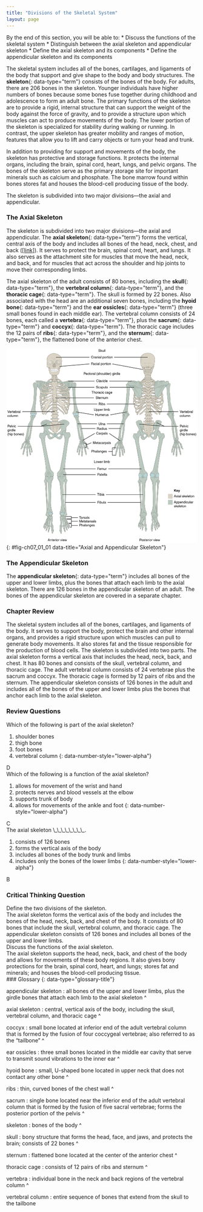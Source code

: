 ```yaml
---
title: "Divisions of the Skeletal System"
layout: page
---
```



<div data-type="abstract" markdown="1">
By the end of this section, you will be able to:
* Discuss the functions of the skeletal system
* Distinguish between the axial skeleton and appendicular skeleton
* Define the axial skeleton and its components
* Define the appendicular skeleton and its components

</div>

The skeletal system includes all of the bones, cartilages, and ligaments of the body that support and give shape to the body and body structures. The **skeleton**{: data-type="term"} consists of the bones of the body. For adults, there are 206 bones in the skeleton. Younger individuals have higher numbers of bones because some bones fuse together during childhood and adolescence to form an adult bone. The primary functions of the skeleton are to provide a rigid, internal structure that can support the weight of the body against the force of gravity, and to provide a structure upon which muscles can act to produce movements of the body. The lower portion of the skeleton is specialized for stability during walking or running. In contrast, the upper skeleton has greater mobility and ranges of motion, features that allow you to lift and carry objects or turn your head and trunk.

In addition to providing for support and movements of the body, the skeleton has protective and storage functions. It protects the internal organs, including the brain, spinal cord, heart, lungs, and pelvic organs. The bones of the skeleton serve as the primary storage site for important minerals such as calcium and phosphate. The bone marrow found within bones stores fat and houses the blood-cell producing tissue of the body.

The skeleton is subdivided into two major divisions—the axial and appendicular.

### The Axial Skeleton

The skeleton is subdivided into two major divisions—the axial and appendicular. The **axial skeleton**{: data-type="term"} forms the vertical, central axis of the body and includes all bones of the head, neck, chest, and back ([\[link\]](#fig-ch07_01_01)). It serves to protect the brain, spinal cord, heart, and lungs. It also serves as the attachment site for muscles that move the head, neck, and back, and for muscles that act across the shoulder and hip joints to move their corresponding limbs.

The axial skeleton of the adult consists of 80 bones, including the **skull**{: data-type="term"}, the **vertebral column**{: data-type="term"}, and the **thoracic cage**{: data-type="term"}. The skull is formed by 22 bones. Also associated with the head are an additional seven bones, including the **hyoid bone**{: data-type="term"} and the **ear ossicles**{: data-type="term"} (three small bones found in each middle ear). The vertebral column consists of 24 bones, each called a **vertebra**{: data-type="term"}, plus the **sacrum**{: data-type="term"} and **coccyx**{: data-type="term"}. The thoracic cage includes the 12 pairs of **ribs**{: data-type="term"}, and the **sternum**{: data-type="term"}, the flattened bone of the anterior chest.

![This diagram shows the human skeleton and identifies the major bones. The left panel shows the anterior view (from the front) and the right panel shows the posterior view (from the back).](../resources/701_Axial_Skeleton-01.jpg "The axial skeleton supports the head, neck, back, and chest and thus forms the vertical axis of the body. It consists of the skull, vertebral column (including the sacrum and coccyx), and the thoracic cage, formed by the ribs and sternum. The appendicular skeleton is made up of all bones of the upper and lower limbs."){: #fig-ch07_01_01 data-title="Axial and Appendicular Skeleton"}

### The Appendicular Skeleton

The **appendicular skeleton**{: data-type="term"} includes all bones of the upper and lower limbs, plus the bones that attach each limb to the axial skeleton. There are 126 bones in the appendicular skeleton of an adult. The bones of the appendicular skeleton are covered in a separate chapter.

### Chapter Review

The skeletal system includes all of the bones, cartilages, and ligaments of the body. It serves to support the body, protect the brain and other internal organs, and provides a rigid structure upon which muscles can pull to generate body movements. It also stores fat and the tissue responsible for the production of blood cells. The skeleton is subdivided into two parts. The axial skeleton forms a vertical axis that includes the head, neck, back, and chest. It has 80 bones and consists of the skull, vertebral column, and thoracic cage. The adult vertebral column consists of 24 vertebrae plus the sacrum and coccyx. The thoracic cage is formed by 12 pairs of ribs and the sternum. The appendicular skeleton consists of 126 bones in the adult and includes all of the bones of the upper and lower limbs plus the bones that anchor each limb to the axial skeleton.

### Review Questions

<div data-type="exercise">
<div data-type="problem" markdown="1">
Which of the following is part of the axial skeleton?

1.  shoulder bones
2.  thigh bone
3.  foot bones
4.  vertebral column
{: data-number-style="lower-alpha"}

</div>
<div data-type="solution" markdown="1">
D

</div>
</div>

<div data-type="exercise">
<div data-type="problem" markdown="1">
Which of the following is a function of the axial skeleton?

1.  allows for movement of the wrist and hand
2.  protects nerves and blood vessels at the elbow
3.  supports trunk of body
4.  allows for movements of the ankle and foot
{: data-number-style="lower-alpha"}

</div>
<div data-type="solution" markdown="1">
C

</div>
</div>

<div data-type="exercise">
<div data-type="problem" markdown="1">
The axial skeleton \_\_\_\_\_\_\_\_.

1.  consists of 126 bones
2.  forms the vertical axis of the body
3.  includes all bones of the body trunk and limbs
4.  includes only the bones of the lower limbs
{: data-number-style="lower-alpha"}

</div>
<div data-type="solution" markdown="1">
B

</div>
</div>

### Critical Thinking Question

<div data-type="exercise">
<div data-type="problem" markdown="1">
Define the two divisions of the skeleton.

</div>
<div data-type="solution" markdown="1">
The axial skeleton forms the vertical axis of the body and includes the bones of the head, neck, back, and chest of the body. It consists of 80 bones that include the skull, vertebral column, and thoracic cage. The appendicular skeleton consists of 126 bones and includes all bones of the upper and lower limbs.

</div>
</div>

<div data-type="exercise">
<div data-type="problem" markdown="1">
Discuss the functions of the axial skeleton.

</div>
<div data-type="solution" markdown="1">
The axial skeleton supports the head, neck, back, and chest of the body and allows for movements of these body regions. It also gives bony protections for the brain, spinal cord, heart, and lungs; stores fat and minerals; and houses the blood-cell producing tissue.

</div>
</div>

<div data-type="glossary" markdown="1">
### Glossary
{: data-type="glossary-title"}

appendicular skeleton
: all bones of the upper and lower limbs, plus the girdle bones that attach each limb to the axial skeleton
^

axial skeleton
: central, vertical axis of the body, including the skull, vertebral column, and thoracic cage
^

coccyx
: small bone located at inferior end of the adult vertebral column that is formed by the fusion of four coccygeal vertebrae; also referred to as the “tailbone”
^

ear ossicles
: three small bones located in the middle ear cavity that serve to transmit sound vibrations to the inner ear
^

hyoid bone
: small, U-shaped bone located in upper neck that does not contact any other bone
^

ribs
: thin, curved bones of the chest wall
^

sacrum
: single bone located near the inferior end of the adult vertebral column that is formed by the fusion of five sacral vertebrae; forms the posterior portion of the pelvis
^

skeleton
: bones of the body
^

skull
: bony structure that forms the head, face, and jaws, and protects the brain; consists of 22 bones
^

sternum
: flattened bone located at the center of the anterior chest
^

thoracic cage
: consists of 12 pairs of ribs and sternum
^

vertebra
: individual bone in the neck and back regions of the vertebral column
^

vertebral column
: entire sequence of bones that extend from the skull to the tailbone

</div>

